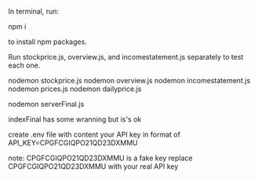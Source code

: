 In terminal, run:

npm i

to install npm packages.

Run stockprice.js, overview.js, and incomestatement.js separately to test each one.

nodemon stockprice.js
nodemon overview.js
nodemon incomestatement.js
nodemon prices.js
nodemon dailyprice.js

nodemon serverFinal.js

indexFinal has some wranning but is's ok

create .env file with content your API key 
in format of 
API_KEY=CPGFCGIQPO21QD23DXMMU

note: 
CPGFCGIQPO21QD23DXMMU is a fake key
replace CPGFCGIQPO21QD23DXMMU with your real API key

